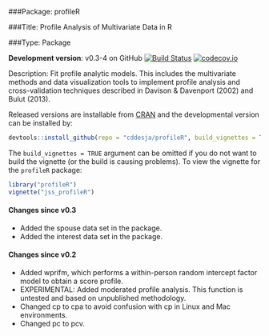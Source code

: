 ###Package: profileR

###Title: Profile Analysis of Multivariate Data in R

###Type: Package

**Development version**: v0.3-4 on GitHub [![Build Status](https://travis-ci.org/cddesja/profileR.svg?branch=master)](https://travis-ci.org/cddesja/profileR) [![codecov.io](http://codecov.io/github/cddesja/profileR/coverage.svg?branch=master)](http://codecov.io/github/cddesja/profileR?branch=master)

Description: Fit profile analytic models. This includes the multivariate methods and data visualization tools 
    to implement profile analysis and cross-validation techniques described 
    in Davison & Davenport (2002) and Bulut (2013).

Released versions are installable from [CRAN](https://cran.r-project.org/package=profileR) and the developmental version can be installed by:

```R
devtools::install_github(repo = "cddesja/profileR", build_vignettes = TRUE)
```

The `build_vignettes = TRUE` argument can be omitted if you do not want to build the vignette (or the build is causing problems). To view the vignette for the `profileR` package:
```R
library("profileR")
vignette("jss_profileR")
```

#### Changes since v0.3
- Added the spouse data set in the package. 
- Added the interest data set in the package.

#### Changes since v0.2
- Added wprifm, which performs a within-person random intercept factor model to obtain a score profile.
- EXPERIMENTAL: Added moderated profile analysis. This function is untested and based on unpublished methodology. 
- Changed cp to cpa to avoid confusion with cp in Linux and Mac environments.
- Changed pc to pcv.
